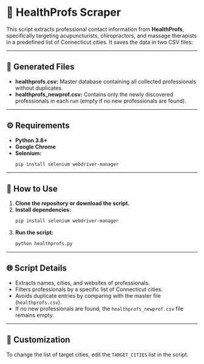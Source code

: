 # 📝 HealthProfs Scraper  

This script extracts professional contact information from **HealthProfs**, specifically targeting acupuncturists, chiropractors, and massage therapists in a predefined list of Connecticut cities. It saves the data in two CSV files:  

---

## 📁 **Generated Files**  
- **healthprofs.csv:** Master database containing all collected professionals without duplicates.  
- **healthprofs_newprof.csv:** Contains only the newly discovered professionals in each run (empty if no new professionals are found).  

---

## ⚙️ **Requirements**  
- **Python 3.8+**  
- **Google Chrome**  
- **Selenium:**  
    ```bash
    pip install selenium webdriver-manager
    ```  

---

## 🚀 **How to Use**  
1. **Clone the repository or download the script.**  
2. **Install dependencies:**  
    ```bash
    pip install selenium webdriver-manager
    ```  
3. **Run the script:**  
    ```bash
    python healthprofs.py
    ```  

---

## 🌐 **Script Details**  
- Extracts names, cities, and websites of professionals.  
- Filters professionals by a specific list of Connecticut cities.  
- Avoids duplicate entries by comparing with the master file (`healthprofs.csv`).  
- If no new professionals are found, the `healthprofs_newprof.csv` file remains empty.  

---

## 🤖 **Customization**  
To change the list of target cities, edit the `TARGET_CITIES` list in the script.  


